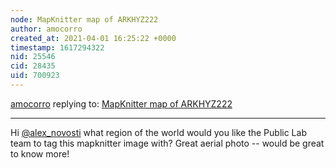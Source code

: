 ```yaml
---
node: MapKnitter map of ARKHYZ222
author: amocorro
created_at: 2021-04-01 16:25:22 +0000
timestamp: 1617294322
nid: 25546
cid: 28435
uid: 700923
---
```




[amocorro](../profile/amocorro) replying to: [MapKnitter map of ARKHYZ222](../notes/alex_novosti/01-27-2021/mapknitter-map-of-arkhyz222)

----
Hi [@alex_novosti](/profile/alex_novosti) what region of the world would you like the Public Lab team to tag this mapknitter image with? Great aerial photo -- would be great to know more! 